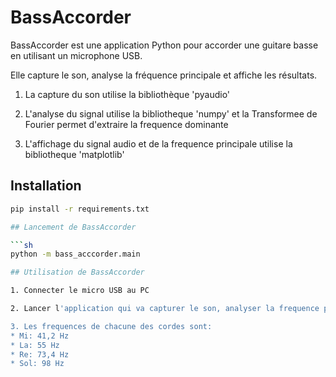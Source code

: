 # BassAccorder

BassAccorder est une application Python pour accorder une guitare basse en utilisant un microphone USB. 

Elle capture le son, analyse la fréquence principale et affiche les résultats.

1. La capture du son utilise la bibliothèque 'pyaudio' 

2. L'analyse du signal utilise la bibliotheque 'numpy' et la Transformee de Fourier permet d'extraire la frequence dominante

3. L'affichage du signal audio et de la frequence principale utilise la bibliotheque 'matplotlib'

## Installation

```sh
pip install -r requirements.txt

## Lancement de BassAccorder

```sh
python -m bass_acccorder.main

## Utilisation de BassAccorder

1. Connecter le micro USB au PC

2. Lancer l'application qui va capturer le son, analyser la frequence principale et afficher les resultats

3. Les frequences de chacune des cordes sont:
* Mi: 41,2 Hz
* La: 55 Hz
* Re: 73,4 Hz
* Sol: 98 Hz